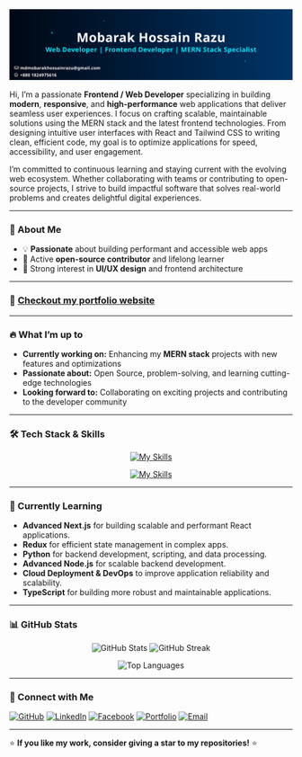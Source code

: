 <a target='_blank' href="https://www.linkedin.com/in/mdmhrz">
<img src="https://raw.githubusercontent.com/mdmhrz/mdmhrz/refs/heads/main/assets/banner.svg" />
</a>


Hi, I’m a passionate **Frontend / Web Developer** specializing in building **modern**, **responsive**, and **high-performance** web applications that deliver seamless user experiences. I focus on crafting scalable, maintainable solutions using the MERN stack and the latest frontend technologies. From designing intuitive user interfaces with React and Tailwind CSS to writing clean, efficient code, my goal is to optimize applications for speed, accessibility, and user engagement.

I’m committed to continuous learning and staying current with the evolving web ecosystem. Whether collaborating with teams or contributing to open-source projects, I strive to build impactful software that solves real-world problems and creates delightful digital experiences.


---

### 🚀 About Me
- 💡 **Passionate** about building performant and accessible web apps  
- 🌱 Active **open-source contributor** and lifelong learner  
- 🎨 Strong interest in **UI/UX design** and frontend architecture  

---

### 🔗 [Checkout my portfolio website](https://razu-portfolio.netlify.app/)  

---

### 🔥 What I’m up to  
- **Currently working on:** Enhancing my **MERN stack** projects with new features and optimizations  
- **Passionate about:** Open Source, problem-solving, and learning cutting-edge technologies  
- **Looking forward to:** Collaborating on exciting projects and contributing to the developer community  


---
### 🛠 Tech Stack & Skills

<p align="center">
  <a href="https://skillicons.dev">
    <img src="https://skillicons.dev/icons?i=html,css,js,react,nextjs,nodejs,express,mongodb,tailwind,bootstrap" alt="My Skills" />
  </a>
</p>
<p align="center">
  <a href="https://skillicons.dev">
    <img src="https://skillicons.dev/icons?i=vite,npm,firebase,vscode,git,github,vercel,netlify,figma,ai" alt="My Skills" />
  </a>
</p>


---



### 🌱 Currently Learning  
- **Advanced Next.js** for building scalable and performant React applications.  
- **Redux** for efficient state management in complex apps.  
- **Python** for backend development, scripting, and data processing.  
- **Advanced Node.js** for scalable backend development.  
- **Cloud Deployment & DevOps** to improve application reliability and scalability.  
- **TypeScript** for building more robust and maintainable applications. 
---

### 📊 GitHub Stats  

<p align="center">
  <img src="https://github-readme-stats.vercel.app/api?username=mdmhrz&show_icons=true&theme=dark" alt="GitHub Stats" height="180px"/>
  <img src="https://github-readme-streak-stats.herokuapp.com/?user=mdmhrz&theme=react&hide_border=true" alt="GitHub Streak" height="180px" />

</p>

<p align="center">
  <img src="https://github-readme-stats.vercel.app/api/top-langs/?username=mdmhrz&layout=compact&theme=dark" alt="Top Languages" height="180px"/>
</p>



---

### 🤝 Connect with Me  

[![GitHub](https://img.shields.io/badge/GitHub-181717?style=for-the-badge&logo=github&logoColor=white)](https://github.com/mdmhrz)
[![LinkedIn](https://img.shields.io/badge/LinkedIn-0077B5?style=for-the-badge&logo=linkedin&logoColor=white)](https://www.linkedin.com/in/mdmhrz)
[![Facebook](https://img.shields.io/badge/Facebook-1877F2?style=for-the-badge&logo=facebook&logoColor=white)](https://www.facebook.com/mdmhrz)
[![Portfolio](https://img.shields.io/badge/Portfolio-FF7139?style=for-the-badge&logo=Firefox-Browser&logoColor=white)](https://github.com/mdmhrz)
[![Email](https://img.shields.io/badge/Email-D14836?style=for-the-badge&logo=gmail&logoColor=white)](mailto:mdmobarakhossainrazu@gmail.com)

---

⭐ **If you like my work, consider giving a star to my repositories!** ⭐  
